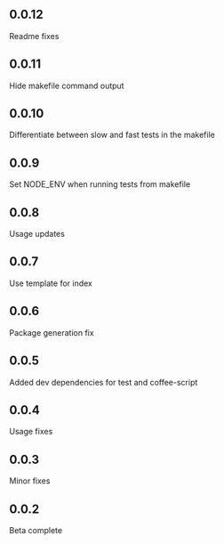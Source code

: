 0.0.12
-----
Readme fixes

0.0.11
-----
Hide makefile command output

0.0.10
-----
Differentiate between slow and fast tests in the makefile

0.0.9
-----
Set NODE_ENV when running tests from makefile

0.0.8
-----
Usage updates

0.0.7
-----
Use template for index

0.0.6
-----
Package generation fix

0.0.5
-----
Added dev dependencies for test and coffee-script

0.0.4
-----
Usage fixes

0.0.3
-----
Minor fixes

0.0.2
-----
Beta complete

